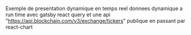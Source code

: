 Exemple de presentation dynamique en temps reel  donnees dynamique a run time avec gatsby  react query  et une  api "https://api.blockchain.com/v3/exchange/tickers" publique   en passant par react-chart